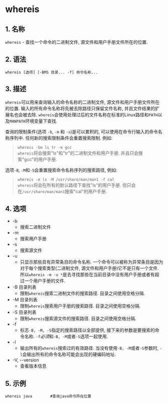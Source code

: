 # whereis
## 1. 名称
`whereis` - 查找一个命令的二进制文件, 源文件和用户手册文件所在的位置.

## 2. 语法
`whereis [选项] [-BMS 目录... -f] 命令名称...`

## 3. 描述
`whereis`可以用来查询输入的命令名称的二进制文件, 源文件和用户手册文件所在的位置. 输入的所有命令名称将先被去除路径只保留文件名称, 并且文件结果的扩展名也会被去除. `whereis`会使用处理过后的文件名称在标准的Linux路径和`PATH`以及`MANPATH`环境变量下查找.
   
查询的限制条件(选项 `-b`, `-m` 和 `-s`)是可以累积的, 可以使用在命令行输入的命令名称序列中. 任何新的搜索限制条件会重置搜索限制. 例如:
> `whereis -bm ls tr -m gcc`   
> `whereis`将会搜索"ls"和"tr"的二进制文件和用户手册. 并且只会搜索"gcc"的用户手册.
   
选项`-B`, `-M`和`-S`会重置搜索命令名称序列的搜索路径, 例如:
> `whereis -m ls -M /usr/share/man/man1 -f cal`   
> `whereis`将会在所有的默认路径下查找"ls"的用户手册. 但只会在`/usr/share/man/man1`搜索"cal"的用户手册.   

## 4. 选项
* -b
  - 搜索二进制文件
* -m
  - 搜索用户手册
* -s
  - 搜索源文件
* -u
  - 只显示那些具有异常条目的命令名称. 一个命令可以被称为异常条目是因为对于每个搜索类型(二进制文件, 源文件和用户手册)它不是只有一个文件. 所以`whereis -m -u *`是去寻找那些在当前目录中没有用户手册或者有超过一个用户手册的文件.
* -B 目录列表
  - 限制`whereis`搜索二进制文件的搜索路径. 目录之间使用空格分隔.
* -M 目录列表
  - 限制`whereis`搜索用户手册的搜索路径. 目录之间使用空格分隔.
* -S 目录列表
  - 限制`whereis`搜索源文件的搜索路径. 目录之间使用空格分隔.
* -f
  - 标志`-B, -M, -S`指定的搜索路径以全部提供, 接下来的参数是要搜索的命令名称. `-f`*必须*和`-B, -M`或者`-S`选项一起使用.
* -l
  - 输出所有的`whereis`搜索过的有效路径. 当没有使用`-B, -M`或者`-S`参数时, `-l`会输出所有的命令名称可能会出现的硬编码地址.
* -V, --version
  - 查看版本信息

## 5. 示例
```shell
whereis java		#查询java命令所在位置
```
